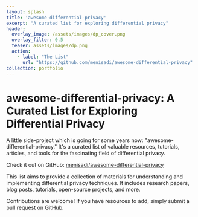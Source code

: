 ```yaml
---
layout: splash
title: 'awesome-differential-privacy'
excerpt: "A curated list for exploring differential privacy"
header: 
  overlay_image: /assets/images/dp_cover.png
  overlay_filter: 0.5
  teaser: assets/images/dp.png
  action:
    - label: "The List"
      url: "https://github.com/menisadi/awesome-differential-privacy"
collection: portfolio
---
```


# awesome-differential-privacy: A Curated List for Exploring Differential Privacy
A little side-project which is going for some years now: "awesome-differential-privacy." It's a curated list of valuable resources, tutorials, articles, and tools for the fascinating field of differential privacy.

Check it out on GitHub: [menisadi/awesome-differential-privacy](https://github.com/menisadi/awesome-differential-privacy)

This list aims to provide a collection of materials for understanding and implementing differential privacy techniques. It includes research papers, blog posts, tutorials, open-source projects, and more. 

Contributions are welcome! If you have resources to add, simply submit a pull request on GitHub. 


